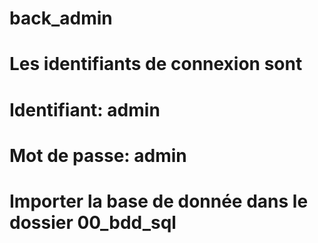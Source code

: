 # back_admin
# Les identifiants de connexion sont 
# Identifiant: admin
# Mot de passe: admin
# Importer la base de donnée dans le dossier 00_bdd_sql
